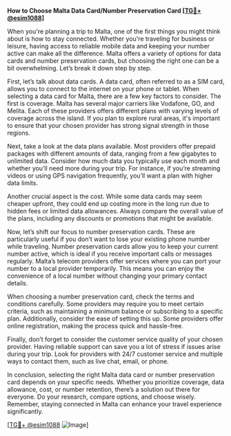 **How to Choose Malta Data Card/Number Preservation Card [[TG💪+ @esim1088](https://t.me/s/esim1088)]**

When you're planning a trip to Malta, one of the first things you might think about is how to stay connected. Whether you're traveling for business or leisure, having access to reliable mobile data and keeping your number active can make all the difference. Malta offers a variety of options for data cards and number preservation cards, but choosing the right one can be a bit overwhelming. Let’s break it down step by step.

First, let’s talk about data cards. A data card, often referred to as a SIM card, allows you to connect to the internet on your phone or tablet. When selecting a data card for Malta, there are a few key factors to consider. The first is coverage. Malta has several major carriers like Vodafone, GO, and Melita. Each of these providers offers different plans with varying levels of coverage across the island. If you plan to explore rural areas, it's important to ensure that your chosen provider has strong signal strength in those regions.

Next, take a look at the data plans available. Most providers offer prepaid packages with different amounts of data, ranging from a few gigabytes to unlimited data. Consider how much data you typically use each month and whether you’ll need more during your trip. For instance, if you’re streaming videos or using GPS navigation frequently, you’ll want a plan with higher data limits.

Another crucial aspect is the cost. While some data cards may seem cheaper upfront, they could end up costing more in the long run due to hidden fees or limited data allowances. Always compare the overall value of the plans, including any discounts or promotions that might be available.

Now, let’s shift our focus to number preservation cards. These are particularly useful if you don’t want to lose your existing phone number while traveling. Number preservation cards allow you to keep your current number active, which is ideal if you receive important calls or messages regularly. Malta’s telecom providers offer services where you can port your number to a local provider temporarily. This means you can enjoy the convenience of a local number without changing your primary contact details.

When choosing a number preservation card, check the terms and conditions carefully. Some providers may require you to meet certain criteria, such as maintaining a minimum balance or subscribing to a specific plan. Additionally, consider the ease of setting this up. Some providers offer online registration, making the process quick and hassle-free.

Finally, don’t forget to consider the customer service quality of your chosen provider. Having reliable support can save you a lot of stress if issues arise during your trip. Look for providers with 24/7 customer service and multiple ways to contact them, such as live chat, email, or phone.

In conclusion, selecting the right Malta data card or number preservation card depends on your specific needs. Whether you prioritize coverage, data allowance, cost, or number retention, there’s a solution out there for everyone. Do your research, compare options, and choose wisely. Remember, staying connected in Malta can enhance your travel experience significantly.

[[TG💪+ @esim1088](https://t.me/s/esim1088) ![Image](https://i.postimg.cc/Y0z9fWf4/image.png)]